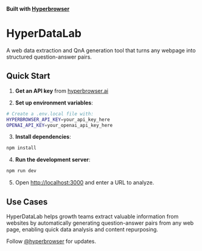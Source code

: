 **Built with [Hyperbrowser](https://hyperbrowser.ai)**

# HyperDataLab

A web data extraction and QnA generation tool that turns any webpage into structured question-answer pairs.

## Quick Start

1. **Get an API key** from [hyperbrowser.ai](https://hyperbrowser.ai)

2. **Set up environment variables**:

```bash
# Create a .env.local file with:
HYPERBROWSER_API_KEY=your_api_key_here
OPENAI_API_KEY=your_openai_api_key_here
```

3. **Install dependencies**:

```bash
npm install
```

4. **Run the development server**:

```bash
npm run dev
```

5. Open [http://localhost:3000](http://localhost:3000) and enter a URL to analyze.

## Use Cases

HyperDataLab helps growth teams extract valuable information from websites by automatically generating question-answer pairs from any web page, enabling quick data analysis and content repurposing.

Follow [@hyperbrowser](https://x.com/hyperbrowser) for updates.